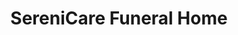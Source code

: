 ---
title: "SereniCare Funeral Home"
url: /south-salt-lake/serenicare-funeral-home/
shop: funeral directors
---